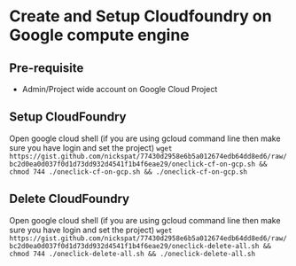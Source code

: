 # Create and Setup Cloudfoundry on Google compute engine

## Pre-requisite
 * Admin/Project wide account on Google Cloud Project


## Setup CloudFoundry  
Open google cloud shell (if you are using gcloud command line then make sure you have login and set the project)
`wget https://gist.github.com/nickspat/77430d2958e6b5a012674edb64dd8ed6/raw/bc2d0ea0d037f0d1d73dd932d4541f1b4f6eae29/oneclick-cf-on-gcp.sh && chmod 744 ./oneclick-cf-on-gcp.sh && ./oneclick-cf-on-gcp.sh`

## Delete CloudFoundry
Open google cloud shell (if you are using gcloud command line then make sure you have login and set the project)
`wget https://gist.github.com/nickspat/77430d2958e6b5a012674edb64dd8ed6/raw/bc2d0ea0d037f0d1d73dd932d4541f1b4f6eae29/oneclick-delete-all.sh && chmod 744 ./oneclick-delete-all.sh && ./oneclick-delete-all.sh`